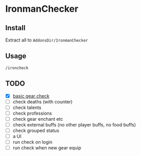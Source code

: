# IronmanChecker

## Install

Extract all to `AddonsDir/IronmanChecker`

## Usage

`/ironcheck`

## TODO

- [x] [basic gear check](https://user-images.githubusercontent.com/302375/88485567-b8994680-cf44-11ea-87c8-7a5ad70a5445.png)
- [ ] check deaths (with counter)
- [ ] check talents
- [ ] check professions
- [ ] check gear enchant etc
- [ ] check external buffs (no other player buffs, no food buffs)
- [ ] check grouped status
- [ ] a UI
- [ ] run check on login
- [ ] run check when new gear equip
